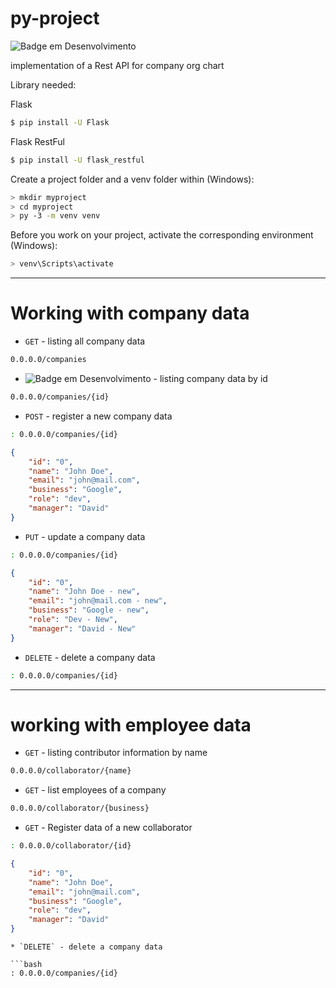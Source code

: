 # py-project

![Badge em Desenvolvimento](http://img.shields.io/static/v1?label=STATUS&message=IN%20PROGRESS&color=GREEN&style=for-the-badge)

implementation of a Rest API for company org chart

Library needed:

Flask 
```bash
$ pip install -U Flask
```
Flask RestFul
```bash
$ pip install -U flask_restful
```

Create a project folder and a venv folder within (Windows):
```bash
> mkdir myproject
> cd myproject
> py -3 -m venv venv
```

Before you work on your project, activate the corresponding environment (Windows):
```bash
> venv\Scripts\activate
```

---

# Working with company data


* `GET` - listing all company data

```bash
0.0.0.0/companies
```

* ![Badge em Desenvolvimento](https://img.shields.io/static/v1?label=<GET>&message=<GET>&color=<BLUE>) - listing company data by id

```bash
0.0.0.0/companies/{id}
```


* `POST` - register a new company data 

```bash
: 0.0.0.0/companies/{id}
```

```JSON
{
    "id": "0",
    "name": "John Doe",
    "email": "john@mail.com",
    "business": "Google",
    "role": "dev",
    "manager": "David"
}
```

* `PUT` - update a company data 

```bash
: 0.0.0.0/companies/{id}
```

```JSON
{
    "id": "0",
    "name": "John Doe - new",
    "email": "john@mail.com - new",
    "business": "Google - new",
    "role": "Dev - New",
    "manager": "David - New"
}
```

* `DELETE` - delete a company data
```bash
: 0.0.0.0/companies/{id}
```

---

# working with employee data

* `GET` - listing contributor information by name
```bash
0.0.0.0/collaborator/{name}
```

* `GET` - list employees of a company
```bash
0.0.0.0/collaborator/{business}
```

* `GET`  - Register data of a new collaborator
```bash
: 0.0.0.0/collaborator/{id}
```
```JSON
{
    "id": "0",
    "name": "John Doe",
    "email": "john@mail.com",
    "business": "Google",
    "role": "dev",
    "manager": "David"
}
```

```
* `DELETE` - delete a company data 

```bash
: 0.0.0.0/companies/{id}
```
